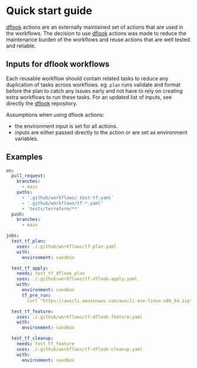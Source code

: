# Quick start guide
[dflook](https://github.com/dflook/terraform-github-actions) actions are an externally maintained set of actions that are used in the workflows.
The decision to use [dflook](https://github.com/dflook/terraform-github-actions) actions was made to reduce the maintenance burden of the workflows and reuse actions that are well tested and reliable.

## Inputs for dflook workflows

Each reusable workflow should contain related tasks to reduce any duplication of tasks across workflows. eg. `plan` runs validate and format before the plan to catch any issues early and not have to rely on creating extra workflows to run these tasks. For an updated list of inputs, see directly the [dflook](https://github.com/dflook/terraform-github-actions) repository.


Assumptions when using dflook actions:

- the environment input is set for all actions.
- inputs are either passed directly to the action or are set as environment variables.

## Examples 
```yaml
on:
  pull_request:
    branches:
      - main
    paths:
      - '.github/workflows/_test-tf.yaml'
      - '.github/workflows/tf-*.yaml'
      - 'tests/terraform/**'
  push:
    branches:
      - main

jobs:
  test_tf_plan:
    uses: ./.github/workflows/tf-plan.yaml
    with:
      environment: sandbox

  test_tf_apply:
    needs: test_tf_dflook_plan
    uses: ./.github/workflows/tf-dflook-apply.yaml
    with:
      environment: sandbox
      tf_pre_run:
        curl "https://awscli.amazonaws.com/awscli-exe-linux-x86_64.zip" -o "awscliv2.zip" && unzip -qq awscliv2.zip && ./aws/install

  test_tf_feature:
    uses: ./.github/workflows/tf-dflook-feature.yaml
    with:
      environment: sandbox

  test_tf_cleanup:
    needs: test_tf_feature
    uses: ./.github/workflows/tf-dflook-cleanup.yaml
    with:
      environment: sandbox
```

